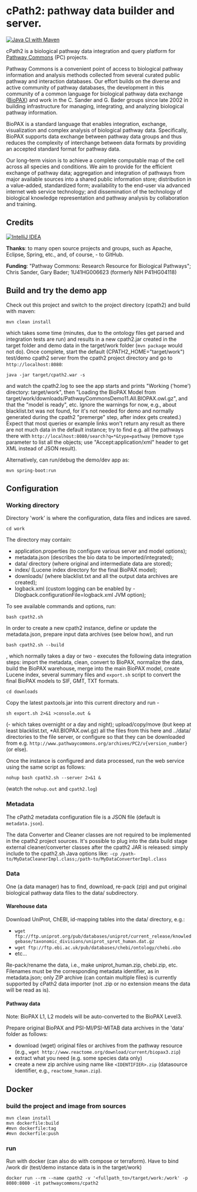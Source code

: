 # cPath2: pathway data builder and server.

[![Java CI with Maven](https://github.com/PathwayCommons/cpath2/actions/workflows/maven.yml/badge.svg)](https://github.com/PathwayCommons/cpath2/actions/workflows/maven.yml)

cPath2 is a biological pathway data integration and query platform 
for [Pathway Commons](http://www.pathwaycommons.org) (PC) projects.

Pathway Commons is a convenient point of access to biological pathway 
information and analysis methods collected from several curated public 
pathway and interaction databases. Our effort builds on the diverse and 
active community of pathway databases, the development in this community 
of a common language for biological pathway data exchange 
([BioPAX](http://www.biopax.org)) and work in the C. Sander and G. Bader 
groups since late 2002 in building infrastructure for managing, integrating, 
and analyzing biological pathway information. 
 
BioPAX is a standard language that enables integration, exchange, 
visualization and complex analysis of biological pathway data. Specifically, 
BioPAX supports data exchange between pathway data groups and thus reduces 
the complexity of interchange between data formats by providing an accepted 
standard format for pathway data.

Our long-term vision is to achieve a complete computable map of the cell across all species and 
conditions. We aim to provide for the efficient exchange of pathway data; aggregation and 
integration of pathways from major available sources into a shared public information store;
distribution in a value-added, standardized form; availability to the end-user via advanced 
internet web service technology; and dissemination of the technology of biological knowledge 
representation and pathway analysis by collaboration and training.

  
## Credits ###
[![IntelliJ IDEA](http://imagej.net/_images/thumb/1/1b/Intellij-idea.png/97px-Intellij-idea.png)](http://www.jetbrains.com/idea)

**Thanks**: to many open source projects and groups, such as Apache, Eclipse, Spring, etc., and, of course, - to GitHub.

**Funding**: "Pathway Commons: Research Resource for Biological Pathways"; Chris Sander, 
Gary Bader; 1U41HG006623 (formerly NIH P41HG04118)

## Build and try the demo app

Check out this project and switch to the project directory (cpath2) and build with maven:

    mvn clean install

which takes some time (minutes, due to the ontology files get parsed and integration tests are run) 
and results in a new cpath2.jar created in the target folder and demo data in the target/work folder 
(`mvn package` would not do). Once complete, start the default (CPATH2_HOME="target/work") test/demo 
cpath2 server from the cpath2 project directory and go to `http://localhost:8080`:

    java -jar target/cpath2.war -s
    
and watch the cpath2.log to see the app starts and prints "Working ('home') directory: target/work", 
then "Loading the BioPAX Model from target/work/downloads/PathwayCommonsDemo11.All.BIOPAX.owl.gz", 
and that the "model is ready", etc. Ignore the warnings for now, e.g., about blacklist.txt was not found, 
for it's not needed for demo and normally generated during the cpath2 "premerge" step, after index gets created.) 
Expect that most queries or example links won't return any result as there are not much data in the default 
instance; try to find e.g. all the pathways there with `http://localhost:8080/search?q=*&type=pathway` 
(remove `type` parameter to list all the objects; use "Accept:application/xml" header to get XML instead of JSON result).

Alternatively, can run/debug the demo/dev app as:

    mvn spring-boot:run


## Configuration

### Working directory

Directory 'work' is where the configuration, data files and indices are saved.  

    cd work

The directory may contain: 
- application.properties (to configure various server and model options);
- metadata.json (describes the bio data to be imported/integrated);
- data/ directory (where original and intermediate data are stored);
- index/ (Lucene index directory for the final BioPAX model);
- downloads/ (where blacklist.txt and all the output data archives are created);
- logback.xml (custom logging can be enabled by -Dlogback.configurationFile=logback.xml JVM option);

To see available commands and options, run: 

    bash cpath2.sh

In order to create a new cpath2 instance, define or update the metadata.json, 
prepare input data archives (see below how), and run 

    bash cpath2.sh --build

, which normally takes a day or two - executes the following data integration steps: 
import the metadata, clean, convert to BioPAX, normalize the data, build the BioPAX warehouse, 
merge into the main BioPAX model, create Lucene index, several summary files and `export.sh` script to convert 
the final BioPAX models to SIF, GMT, TXT formats. 

    cd downloads
    
Copy the latest paxtools.jar into this current directory and run -

    sh export.sh 2>&1 >console.out & 
    
(- which takes overnight or a day and night); upload/copy/move (but keep at least blacklist.txt, *All.BIOPAX.owl.gz)
all the files from this here and ../data/ directories to the file server, or configure so that they can be downloaded 
from e.g. `http://www.pathwaycommons.org/archives/PC2/v{version_number}` (or else).

Once the instance is configured and data processed, run the web service using the same 
script as follows:

    nohup bash cpath2.sh --server 2>&1 &

(watch the `nohup.out` and `cpath2.log`)

### Metadata

The cPath2 metadata configuration file is a JSON file (default is `metadata.json`).
 
The data Converter and Cleaner classes are not required to be implemented in the cpath2 project sources. 
It's possible to plug into the data build stage external 
cleaner/converter classes after the cpath2 JAR is released:
simply include to the cpath2.sh Java options like:
 `-cp /path-to/MyDataCleanerImpl.class;/path-to/MyDataConverterImpl.class` 

### Data

One (a data manager) has to find, download, re-pack (zip) and put original 
biological pathway data files to the data/ subdirectory.

#### Warehouse data

Download UniProt, ChEBI, id-mapping tables into the data/ directory, e.g.:
 - `wget ftp://ftp.uniprot.org/pub/databases/uniprot/current_release/knowledgebase/taxonomic_divisions/uniprot_sprot_human.dat.gz`
 - `wget ftp://ftp.ebi.ac.uk/pub/databases/chebi/ontology/chebi.obo`
 - etc...

Re-pack/rename the data, i.e., make uniprot_human.zip, chebi.zip, etc.  
Filenames must be the corresponding metadata identifier, as in metadata.json; 
only ZIP archive (can contain multiple files) is currently supported by cPath2 data importer 
(not .zip or no extension means the data will be read as is).

#### Pathway data 

Note: BioPAX L1, L2 models will be auto-converted to the BioPAX Level3. 

Prepare original BioPAX and PSI-MI/PSI-MITAB data archives in the 'data' folder as follows:
 - download (wget) original files or archives from the pathway resource (e.g., `wget http://www.reactome.org/download/current/biopax3.zip`) 
 - extract what you need (e.g. some species data only)
 - create a new zip archive using name like `<IDENTIFIER>.zip` (datasource identifier, e.g., `reactome_human.zip`).


## Docker

### build the project and image from sources
```
mvn clean install
mvn dockerfile:build
#mvn dockerfile:tag
#mvn dockerfile:push
```

### run
Run with docker (can also do with compose or terraform).
Have to bind /work dir (test/demo instance data is in the target/work)
```
docker run --rm --name cpath2 -v '<fullpath_to>/target/work:/work' -p 8080:8080 -it pathwaycommons/cpath2
```
